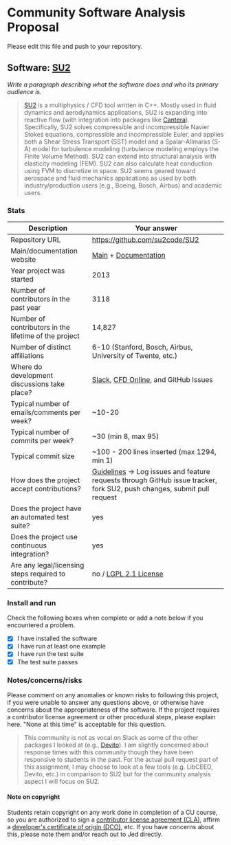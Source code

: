 # Community Software Analysis Proposal
Please edit this file and push to your repository.

## Software: [SU2](https://su2code.github.io/)

*Write a paragraph describing what the software does and who its
primary audience is.*

>[SU2](https://github.com/su2code/SU2) is a multiphysics / CFD tool written in C++. Mostly used in fluid dynamics and aerodynamics applications, SU2 is expanding into reactive flow (with integration into packages like [Cantera](https://cantera.org/)). Specifically, SU2 solves compressible and incompressible Navier Stokes equations,  compressible and incompressible Euler, and applies both a Shear Stress Transport (SST) model and a Spalar-Allmaras (S-A) model for turbulence modeling (turbulence modeling employs the Finite Volume Method). SU2 can extend into structural analysis with elasticity modeling (FEM). SU2 can also calculate heat conduction using FVM to discretize in space. SU2 seems geared toward aerospace and fluid mechanics applications as used by both industry/production users (e.g., Boeing, Bosch, Airbus) and academic users. 

### Stats

| Description | Your answer |
|---------|-----------|
| Repository URL |  https://github.com/su2code/SU2  |
| Main/documentation website | [Main](https://su2code.github.io/) + [Documentation](https://su2code.github.io/docs_v7/home/)  |
| Year project was started | 2013  |
| Number of contributors in the past year | 3118 |
| Number of contributors in the lifetime of the project | 14,827 |
| Number of distinct affiliations | 6-10 (Stanford, Bosch, Airbus, University of Twente, etc.) |
| Where do development discussions take place? | [Slack](https://join.slack.com/t/su2devteam/shared_invite/zt-af0uuqf8-8XNExKMV9G~UVsnkvi5uVA), [CFD Online](https://www.cfd-online.com/Forums/su2/), and GitHub Issues|
| Typical number of emails/comments per week? | ~10-20 |
| Typical number of commits per week? | ~30 (min 8, max 95)  |
| Typical commit size | ~100 - 200 lines inserted (max 1294, min 1)|
| How does the project accept contributions? | [Guidelines](https://su2code.github.io/develop.html) -> Log issues and feature requests through GitHub issue tracker, fork SU2, push changes, submit pull request|
| Does the project have an automated test suite? | yes |
| Does the project use continuous integration? | yes|
| Are any legal/licensing steps required to contribute? | no / [LGPL 2.1 License](https://github.com/su2code/SU2/blob/master/LICENSE.md) |

### Install and run

Check the following boxes when complete or add a note below if you
encountered a problem.

- [X] I have installed the software
- [X] I have run at least one example
- [X] I have run the test suite
- [X] The test suite passes

### Notes/concerns/risks

Please comment on any anomalies or known risks to following this
project, if you were unable to answer any questions above, or
otherwise have concerns about the appropriateness of the software.  If
the project requires a contributor license agreement or other
procedural steps, please explain here.  "None at this time" is
acceptable for this question.

> This community is not as vocal on Slack as some of the other packages I looked at (e.g., [Devito](https://github.com/devitocodes/devito)). I am slightly concerned about response times with this community though they have been responsive to students in the past. For the actual pull request part of this assignment, I may choose to look at a few tools (e.g. LibCEED, Devito, etc.) in comparison to SU2 but for the community analysis aspect I will focus on SU2. 

#### Note on copyright
Students retain copyright on any work done in completion of a CU
course, so you are authorized to sign a [contributor license
agreement (CLA)](https://en.wikipedia.org/wiki/Contributor_License_Agreement),
affirm a [developer's certificate of
origin (DCO)](https://en.wikipedia.org/wiki/Developer_Certificate_of_Origin),
etc.  If you have concerns about this, please note them and/or reach
out to Jed directly.
